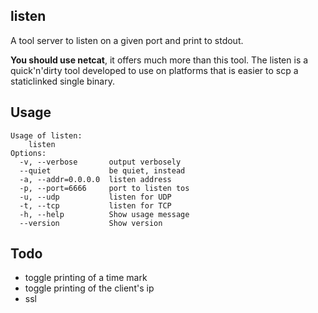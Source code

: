 listen
------

A tool server to listen on a given port and print to stdout.

**You should use netcat**, it offers much more than this tool. The listen is a quick'n'dirty tool developed to use on platforms that is easier to scp a staticlinked single binary.

Usage
-----

    Usage of listen:
        listen
    Options:
      -v, --verbose       output verbosely
      --quiet             be quiet, instead
      -a, --addr=0.0.0.0  listen address
      -p, --port=6666     port to listen tos
      -u, --udp           listen for UDP
      -t, --tcp           listen for TCP
      -h, --help          Show usage message
      --version           Show version

Todo
----

- toggle printing of a time mark
- toggle printing of the client's ip
- ssl
